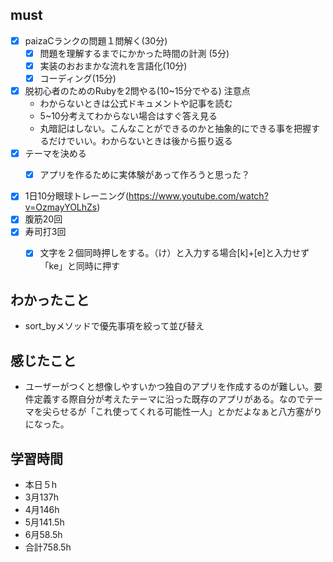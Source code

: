 

## must
- [x] paizaCランクの問題１問解く(30分)
  - [x] 問題を理解するまでにかかった時間の計測 (5分)
  - [x] 実装のおおまかな流れを言語化(10分)
  - [x] コーディング(15分)
- [x] 脱初心者のためのRubyを2問やる(10~15分でやる)
  注意点
   -  わからないときは公式ドキュメントや記事を読む
   -  5~10分考えてわからない場合はすぐ答え見る
   -  丸暗記はしない。こんなことができるのかと抽象的にできる事を把握するだけでいい。わからないときは後から振り返る
- [x] テーマを決める  
  - [x] アプリを作るために実体験があって作ろうと思った？
 
  
 
- [x] 1日10分眼球トレーニング(https://www.youtube.com/watch?v=OzmayYOLhZs)
- [x] 腹筋20回
- [x] 寿司打3回
  - [x] 文字を２個同時押しをする。（け）と入力する場合[k]+[e]と入力せず「ke」と同時に押す


## わかったこと
- sort_byメソッドで優先事項を絞って並び替え

## 感じたこと
- ユーザーがつくと想像しやすいかつ独自のアプリを作成するのが難しい。要件定義する際自分が考えたテーマに沿った既存のアプリがある。なのでテーマを尖らせるが「これ使ってくれる可能性一人」とかだよなぁと八方塞がりになった。


## 学習時間
  - 本日５h
  - 3月137h
  - 4月146h
  - 5月141.5h
  - 6月58.5h　
  - 合計758.5h
    

